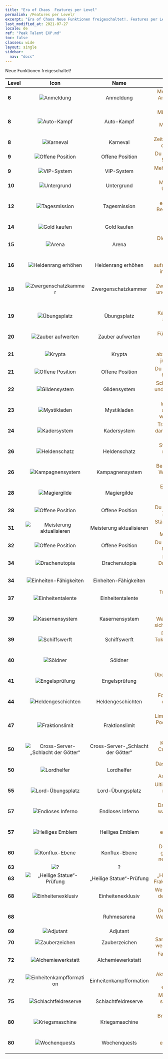 ```yaml
---
title: "Era of Chaos  Features per Level"
permalink: /Features per Level/
excerpt: "Era of Chaos Neue Funktionen freigeschaltet!. Features per Level."
last_modified_at: 2021-07-27
locale: de
ref: "Peak Talent EXP.md"
toc: false
classes: wide
layout: single
sidebar:
  nav: "docs"
---
```


  Neue Funktionen freigeschaltet!

  | Level | Icon | Name | Beschreibung |
  |:------|:----:|:----------:|:----------:|
  | **6** | ![Anmeldung](/images/s/xgn_qiandao.png) | Anmeldung | <span style="color: #8a5c1d">Melde dich täglich an, um Anmeldebelohnungen zu erhalten.</span> |
  | **8** | ![Auto-Kampf](/images/s/xgn_fuben.png) | Auto-Kampf | <span style="color: #8a5c1d">Mit „Auto-Kampf“ kannst du ganz leicht alle Missionen auf der Karte abschließen!</span> |
  | **8** | ![Karneval](/images/s/xgn_huodong.png) | Karneval | <span style="color: #8a5c1d">Zeitbegrenzte Missionen mit dauerhaften Vorteilen!</span> |
  | **9** | ![Offene Position](/images/s/xgn_buzhen.png) | Offene Position | <span style="color: #8a5c1d">Du kannst dieser Formation 5 Einheiten zuordnen.</span> |
  | **9** | ![VIP-System](/images/s/xgn_tequan.png) | VIP-System | <span style="color: #8a5c1d">Mehrere dauerhafte Vorteile sind unterwegs!</span> |
  | **10** | ![Untergrund](/images/s/xgn_dixiacheng.png) | Untergrund | <span style="color: #8a5c1d">Mach dich bereit, in den Untergrund zu gehen!</span> |
  | **12** | ![Tagesmission](/images/s/xgn_renwu.png) | Tagesmission | <span style="color: #8a5c1d">Wenn du Aufgaben erledigst, bekommst du Belohnungen, die dir beim Aufstieg helfen.</span> |
  | **14** | ![Gold kaufen](/images/s/xgn_huangjin.png) | Gold kaufen | <span style="color: #8a5c1d">Tausche Gold gegen Diamanten.</span> |
  | **15** | ![Arena](/images/s/xgn_jingjichang.png) | Arena | <span style="color: #8a5c1d">Die beiden besten Spieler wetteifern um Vorherrschaft.</span> |
  | **16** | ![Heldenrang erhöhen](/images/s/xgn_yingxiong.png) | Heldenrang erhöhen | <span style="color: #8a5c1d">Lass deine Helden aufsteigen, um ihre Attribute immens zu verbessern!</span> |
  | **18** | ![Zwergenschatzkammer](/images/s/xgn_airen.png) | Zwergenschatzkammer | <span style="color: #8a5c1d">Greife die Zwergenschatzkammer an und hol dir den Schatz der Zwerge!</span> |
  | **19** | ![Übungsplatz](/images/s/xgn_xunlian.png) | Übungsplatz | <span style="color: #8a5c1d">Erlerne höhere Kampffähigkeiten, um sie auf dem Schlachtfeld einzusetzen!</span> |
  | **20** | ![Zauber aufwerten](/images/s/xgn_yingxiong.png) | Zauber aufwerten | <span style="color: #8a5c1d">Führe deine Helden in die Schlacht!</span> |
  | **21** | ![Krypta](/images/s/xgn_muxue.png) | Krypta | <span style="color: #8a5c1d">Skelett-Einheiten abzuwehren verschafft dir jede Menge Erfahrung.</span> |
  | **21** | ![Offene Position](/images/s/xgn_buzhen.png) | Offene Position | <span style="color: #8a5c1d">Du kannst dieser Formation 6 Einheiten zuordnen.</span> |
  | **22** | ![Gildensystem](/images/s/xgn_lianmeng.png) | Gildensystem | <span style="color: #8a5c1d">Schließ dich einer Gilde an und strebt gemeinsam nach Ruhm!</span> |
  | **23** | ![Mystikladen](/images/s/xgn_shangdian.png) | Mystikladen | <span style="color: #8a5c1d">Im Mystikladen warten allerhand seltene und wertvolle Gegenstände.</span> |
  | **24** | ![Kadersystem](/images/s/xgn_tujian.png) | Kadersystem | <span style="color: #8a5c1d">Trainiere deine Einheiten, dann sind sie im Kampf viel stärker!</span> |
  | **26** | ![Heldenschatz](/images/s/xgn_baowu.png) | Heldenschatz | <span style="color: #8a5c1d">Stärkt deine Helden, um mächtige Fähigkeiten freizuschalten!</span> |
  | **26** | ![Kampagnensystem](/images/s/xgn_yuanzheng.png) | Kampagnensystem | <span style="color: #8a5c1d">Besiege alle gegnerischen Wachen, um die Goblin-Schätze zu bergen.</span> |
  | **28** | ![Magiergilde](/images/s/xgn_mofa.png) | Magiergilde | <span style="color: #8a5c1d">Erhöhe die Kraft deiner Heldenzauber in der Magiegilde!</span> |
  | **28** | ![Offene Position](/images/s/xgn_buzhen.png) | Offene Position | <span style="color: #8a5c1d">Du kannst dieser Formation 7 Einheiten zuordnen.</span> |
  | **31** | ![Meisterung aktualisieren](/images/s/xgn_yingxiong.png) | Meisterung aktualisieren | <span style="color: #8a5c1d">Stärke deine Helden, indem du ihnen passende Meisterungen verleihst!</span> |
  | **32** | ![Offene Position](/images/s/xgn_buzhen.png) | Offene Position | <span style="color: #8a5c1d">Du kannst dieser Formation 8 Einheiten zuordnen.</span> |
  | **34** | ![Drachenutopia](/images/s/xgn_longzhiguo.png) | Drachenutopia | <span style="color: #8a5c1d">Erschlage die großen Drachen und werde zum Drachentöter!</span> |
  | **34** | ![Einheiten-Fähigkeiten](/images/s/xgn_bingtuan.png) | Einheiten-Fähigkeiten | <span style="color: #8a5c1d">Stärkt die Einheiten-Fähigkeiten immens!</span> |
  | **37** | ![Einheitentalente](/images/s/xgn_tianfu.png) | Einheitentalente | <span style="color: #8a5c1d">Trainiere, um das Talent deiner Einheit zu verbessern!</span> |
  | **39** | ![Kasernensystem](/images/s/xgn_chaoxue.png) | Kasernensystem | <span style="color: #8a5c1d">Nach dem Bau des Wachhauses beschleunigt sich die Token-Herstellung.</span> |
  | **39** | ![Schiffswerft](/images/s/xgn_chuanwu.png) | Schiffswerft | <span style="color: #8a5c1d">Du erhältst Einheiten-Tokens, wenn du Missionen ausführst!</span> |
  | **40** | ![Söldner](/images/s/xgn_guyongbing.png) | Söldner | <span style="color: #8a5c1d">Gilden unterstützen einander bei Herausforderungen.</span> |
  | **41** | ![Engelsprüfung](/images/s/xgn_yunzhongcheng.png) | Engelsprüfung | <span style="color: #8a5c1d">Übertriff dich selbst in einer Prüfung auf Mut und Weisheit!</span> |
  | **44** | ![Heldengeschichten](/images/s/xgn_yingxiong.png) | Heldengeschichten | <span style="color: #8a5c1d">Folge deinen Helden und erlebe die Geburt von Legenden!</span> |
  | **47** | ![Fraktionslimit](/images/s/xgn_RaceDraw.png) | Fraktionslimit | <span style="color: #8a5c1d">Limitierter Fraktionskarten-Pool, um deine Aufstellung möglichst effektiv einzusetzen.</span> |
  | **50** | ![Cross-Server-„Schlacht der Götter“](/images/s/xgn_crossFight.png) | Cross-Server-„Schlacht der Götter“ | <span style="color: #8a5c1d">Krieg der Könige in der Cross-Server-„Schlacht der Götter“</span> |
  | **50** | ![Lordhelfer](/images/s/xgn_lordmanager.png) | Lordhelfer | <span style="color: #8a5c1d">Das integrierte System, um Ziele einfach durch Antippen abzuschließen.</span> |
  | **55** | ![Lord-Übungsplatz](/images/s/xgn_xunlian.png) | Lord-Übungsplatz | <span style="color: #8a5c1d">Ultimatives Training, um die mächtigste Armee zu erschaffen.</span> |
  | **57** | ![Endloses Inferno](/images/s/xgn_lianyu.png) | Endloses Inferno | <span style="color: #8a5c1d">Das Fegefeuer ist da und wartet darauf, erobert zu werden.</span> |
  | **57** | ![Heiliges Emblem](/images/s/xgn_holy.png) | Heiliges Emblem | <span style="color: #8a5c1d"> Ein Heiliges Emblem erscheint und bietet dir Superkräfte.</span> |
  | **60** | ![Konflux-Ebene](/images/s/xgn_weimian.png) | Konflux-Ebene | <span style="color: #8a5c1d">Der Pfad vor dir hat sich geöffnet. Stell dich der neuen Herausforderung!</span> |
  | **63** | ![?](/images/s/xgn_AidTeam.png) | ? | ? |
  | **63** | ![„Heilige Statue“-Prüfung](/images/s/globalImgUI_jossChallenge.png) | „Heilige Statue“-Prüfung | <span style="color: #8a5c1d">„Heilige Statue“-Prüfung, Fraktionsherausforderungen</span> |
  | **68** | ![Einheitenexklusiv](/images/s/xgn_bingtuanzhuanshu.png) | Einheitenexklusiv | <span style="color: #8a5c1d">Werte den exklusiven Inhalt der Einheit auf und zeige legendäre Kraft.</span> |
  | **68** |  | Ruhmesarena | <span style="color: #8a5c1d">Der Kampf um Ruhm, ein Wettkampf von Stärke und Weisheit</span> |
  | **69** | ![Adjutant](/images/s/xgn_ViceHero.png) | Adjutant | ? |
  | **70** | ![Zauberzeichen](/images/s/xgn_fashukeyin.png) | Zauberzeichen | <span style="color: #8a5c1d">Sammle Zauberbücher und wechsle sie nach Belieben.</span> |
  | **72** | ![Alchemiewerkstatt](/images/s/xgn_Achelmy.png) | Alchemiewerkstatt | <span style="color: #8a5c1d">Fantastische Formeln zur Veredelung seltener Gegenstände</span> |
  | **72** | ![Einheitenkampfformation](/images/s/xgn_battleArray.png) | Einheitenkampfformation | <span style="color: #8a5c1d">Aktiviere das Potenzial der Fraktion und erlange exklusive Fähigkeiten.</span> |
  | **75** | ![Schlachtfeldreserve](/images/s/xgn_backup.png) | Schlachtfeldreserve | <span style="color: #8a5c1d">Mächtige Verstärkungen sind der Schlüssel zum Sieg.</span> |
  | **80** | ![Kriegsmaschine](/images/s/xgn_zhanzhengqixie.png) | Kriegsmaschine | <span style="color: #8a5c1d">Brandneue Schlachtfeld-Einheit, deren Taten legendär sind.</span> |
  | **80** | ![Wochenquests](/images/s/xgn_renwu.png) | Wochenquests | <span style="color: #8a5c1d">Durchhaltevermögen entscheidet über Erfolg oder Niederlage.</span> |
